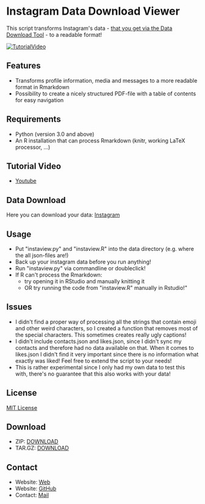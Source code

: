 # Instagram Data Download Viewer

This script transforms Instagram's data - [that you get via the Data Download Tool](https://www.cnet.com/how-to/how-to-download-all-your-instagram-data/) - to a readable format!

[![TutorialVideo](https://img.youtube.com/vi/w-uz1AfLCk8/maxresdefault.jpg)](https://www.youtube.com/watch?v=w-uz1AfLCk8)


## Features

- Transforms profile information, media and messages to a more readable format in Rmarkdown
- Possibility to create a nicely structured PDF-file with a table of contents for easy navigation

## Requirements

- Python (version 3.0 and above)
- An R installation that can process Rmarkdown (knitr, working LaTeX processor, ...)

## Tutorial Video

- [Youtube](https://www.youtube.com/watch?v=w-uz1AfLCk8)

## Data Download

Here you can download your data: [Instagram](https://www.instagram.com/download/request/)

## Usage

- Put "instaview.py" and "instaview.R" into the data directory (e.g. where the all json-files are!)
- Back up your instagram data before you run anything!
- Run "instaview.py" via commandline or doubleclick!
- If R can't process the Rmarkdown:
  - try opening it in RStudio and manually knitting it 
  - OR try running the code from "instaview.R" manually in Rstudio!"

## Issues

- I didn't find a proper way of processing all the strings that contain emoji and other weird characters, so I created a function that removes most of the special characters. This sometimes creates really ugly captions!
- I didn't include contacts.json and likes.json, since I didn't sync my contacts and therefore had no data available on that. When it comes to likes.json I didn't find it very important since there is no information what exactly was liked! Feel free to extend the script to your needs!
- This is rather experimental since I only had my own data to test this with, there's no guarantee that this also works with your data!

## License

[MIT License](https://github.com/t0xic-m/instagram_data_download_viewer/blob/master/LICENSE.md)

## Download

- ZIP: [DOWNLOAD](https://github.com/t0xic-m/instagram_data_download_viewer/archive/master.zip)
- TAR.GZ: [DOWNLOAD](https://github.com/t0xic-m/instagram_data_download_viewer/archive/master.tar.gz)

## Contact

- Website: [Web](https://t0xic-m.github.io/web)
- Website: [GitHub](https://t0xic-m.github.io/)
- Contact: [Mail](mailto:micha.birklbauer@gmail.com)
